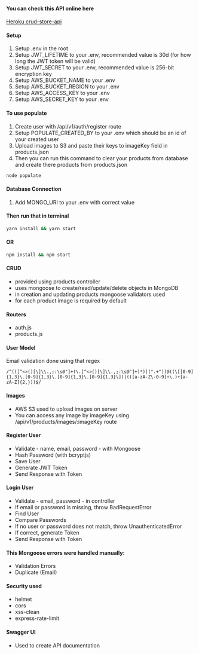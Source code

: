 #### You can check this API online here

[Heroku crud-store-api](https://crud-store-api.herokuapp.com/)

#### Setup

1. Setup .env in the root
2. Setup JWT_LIFETIME to your .env, recommended value is 30d (for how long the JWT token will be valid)
3. Setup JWT_SECRET to your .env, recommended value is 256-bit encryption key
4. Setup AWS_BUCKET_NAME to your .env
5. Setup AWS_BUCKET_REGION to your .env
6. Setup AWS_ACCESS_KEY to your .env
7. Setup AWS_SECRET_KEY to your .env

#### To use populate

1. Create user with /api/v1/auth/register route
2. Setup POPULATE_CREATED_BY to your .env which should be an id of your created user
3. Upload images to S3 and paste their keys to imageKey field in products.json
4. Then you can run this command to clear your products from database and create there products from products.json

```bash
node populate
```

#### Database Connection

1. Add MONGO_URI to your .env with correct value

#### Then run that in terminal

```bash
yarn install && yarn start
```

#### OR

```bash
npm install && npm start
```

#### CRUD 

- provided using products controller
- uses mongoose to create/read/update/delete objects in MongoDB
- in creation and updating products mongoose validators used 
- for each product image is required by default

#### Routers

- auth.js
- products.js

#### User Model

Email validation done using that regex

```regex
/^(([^<>()[\]\\.,;:\s@"]+(\.[^<>()[\]\\.,;:\s@"]+)*)|(".+"))@((\[[0-9]{1,3}\.[0-9]{1,3}\.[0-9]{1,3}\.[0-9]{1,3}\])|(([a-zA-Z\-0-9]+\.)+[a-zA-Z]{2,}))$/
```

#### Images

- AWS S3 used to upload images on server
- You can access any image by imageKey using /api/v1/products/images/:imageKey route

#### Register User

- Validate - name, email, password - with Mongoose
- Hash Password (with bcryptjs)
- Save User
- Generate JWT Token
- Send Response with Token

#### Login User

- Validate - email, password - in controller
- If email or password is missing, throw BadRequestError
- Find User
- Compare Passwords
- If no user or password does not match, throw UnauthenticatedError
- If correct, generate Token
- Send Response with Token

#### This Mongoose errors were handled manually:

- Validation Errors
- Duplicate (Email)

#### Security used

- helmet
- cors
- xss-clean
- express-rate-limit

#### Swagger UI
- Used to create API documentation


